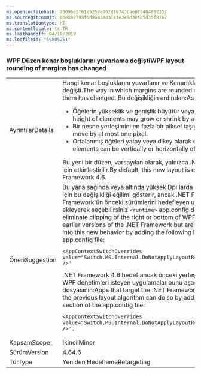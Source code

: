 ```yaml
---
ms.openlocfilehash: 73096e5f61e5257e062df9743cae0f5464892357
ms.sourcegitcommit: 0be8a279af6d8a43e03141e349d3efd5d35f8767
ms.translationtype: HT
ms.contentlocale: tr-TR
ms.lasthandoff: 04/18/2019
ms.locfileid: "59805251"
---
```

### <a name="wpf-layout-rounding-of-margins-has-changed"></a><span data-ttu-id="d2d0b-101">WPF Düzen kenar boşluklarını yuvarlama değişti</span><span class="sxs-lookup"><span data-stu-id="d2d0b-101">WPF layout rounding of margins has changed</span></span>

|   |   |
|---|---|
|<span data-ttu-id="d2d0b-102">Ayrıntılar</span><span class="sxs-lookup"><span data-stu-id="d2d0b-102">Details</span></span>|<span data-ttu-id="d2d0b-103">Hangi kenar boşluklarını yuvarlanır ve Kenarlıklar ve arka plan bunları içinde şekilde değişti.</span><span class="sxs-lookup"><span data-stu-id="d2d0b-103">The way in which margins are rounded and borders and the background inside of them has changed.</span></span> <span data-ttu-id="d2d0b-104">Bu değişikliğin ardından:</span><span class="sxs-lookup"><span data-stu-id="d2d0b-104">As a result of this change:</span></span><ul><li><span data-ttu-id="d2d0b-105">Öğelerin yükseklik ve genişlik büyütür veya en fazla bir piksel küçültür.</span><span class="sxs-lookup"><span data-stu-id="d2d0b-105">The width or height of elements may grow or shrink by at most one pixel.</span></span></li><li><span data-ttu-id="d2d0b-106">Bir nesne yerleşimini en fazla bir piksel taşıyabilirsiniz.</span><span class="sxs-lookup"><span data-stu-id="d2d0b-106">The placement of an object can move by at most one pixel.</span></span></li><li><span data-ttu-id="d2d0b-107">Ortalanmış öğeleri yatay veya dikey olarak en fazla bir piksel merkezin olabilir.</span><span class="sxs-lookup"><span data-stu-id="d2d0b-107">Centered elements can be vertically or horizontally off center by at most one pixel.</span></span></li></ul><span data-ttu-id="d2d0b-108">Bu yeni bir düzen, varsayılan olarak, yalnızca .NET Framework 4.6 hedefleyen uygulamalar için etkinleştirilir.</span><span class="sxs-lookup"><span data-stu-id="d2d0b-108">By default, this new layout is enabled only for apps that target the .NET Framework 4.6.</span></span>|
|<span data-ttu-id="d2d0b-109">Öneri</span><span class="sxs-lookup"><span data-stu-id="d2d0b-109">Suggestion</span></span>|<span data-ttu-id="d2d0b-110">Bu yana sağında veya altında yüksek Dpı'larda WPF denetimleri, kırpma ortadan kaldırmak için bu değişikliği eğilimi gösterir, ancak .NET Framework 4.6 üzerinde çalışan .NET Framework'ün önceki sürümlerini hedefleyen uygulamalar bu yeni davranış aşağıdaki satırı ekleyerek seçebilirsiniz <code>&lt;runtime&gt;</code> app.config dosyasının:</span><span class="sxs-lookup"><span data-stu-id="d2d0b-110">Since this modification tends to eliminate clipping of the right or bottom of WPF controls at high DPIs, apps that target earlier versions of the .NET Framework but are running on the .NET Framework 4.6 can opt into this new behavior by adding the following line to the <code>&lt;runtime&gt;</code> section of the app.config file:</span></span><pre><code class="lang-xml">&lt;AppContextSwitchOverrides value=&quot;Switch.MS.Internal.DoNotApplyLayoutRoundingToMarginsAndBorderThickness=false&quot; /&gt;&#39;&#13;&#10;</code></pre><span data-ttu-id="d2d0b-111">.NET Framework 4.6 hedef ancak önceki yerleşimi algoritmasını kullanarak işlemek için WPF denetimleri isteyen uygulamalar bunu aşağıdaki satırı ekleyerek <code>&lt;runtime&gt;</code> app.config dosyasının:</span><span class="sxs-lookup"><span data-stu-id="d2d0b-111">Apps that target the .NET Framework 4.6 but want WPF controls to render using the previous layout algorithm can do so by adding the following line to the <code>&lt;runtime&gt;</code> section of the app.config file:</span></span><pre><code class="lang-xml">&lt;AppContextSwitchOverrides value=&quot;Switch.MS.Internal.DoNotApplyLayoutRoundingToMarginsAndBorderThickness=true&quot; /&gt;&#39;.&#13;&#10;</code></pre>|
|<span data-ttu-id="d2d0b-112">Kapsam</span><span class="sxs-lookup"><span data-stu-id="d2d0b-112">Scope</span></span>|<span data-ttu-id="d2d0b-113">İkincil</span><span class="sxs-lookup"><span data-stu-id="d2d0b-113">Minor</span></span>|
|<span data-ttu-id="d2d0b-114">Sürüm</span><span class="sxs-lookup"><span data-stu-id="d2d0b-114">Version</span></span>|<span data-ttu-id="d2d0b-115">4.6</span><span class="sxs-lookup"><span data-stu-id="d2d0b-115">4.6</span></span>|
|<span data-ttu-id="d2d0b-116">Tür</span><span class="sxs-lookup"><span data-stu-id="d2d0b-116">Type</span></span>|<span data-ttu-id="d2d0b-117">Yeniden Hedefleme</span><span class="sxs-lookup"><span data-stu-id="d2d0b-117">Retargeting</span></span>|
